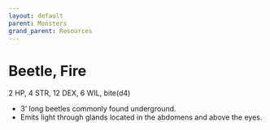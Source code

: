 ```yaml
---
layout: default
parent: Monsters
grand_parent: Resources
---
```


# Beetle, Fire

2 HP, 4 STR, 12 DEX, 6 WIL, bite(d4)  

- 3’ long beetles commonly found underground.  
- Emits light through glands located in the abdomens and above the eyes.  


